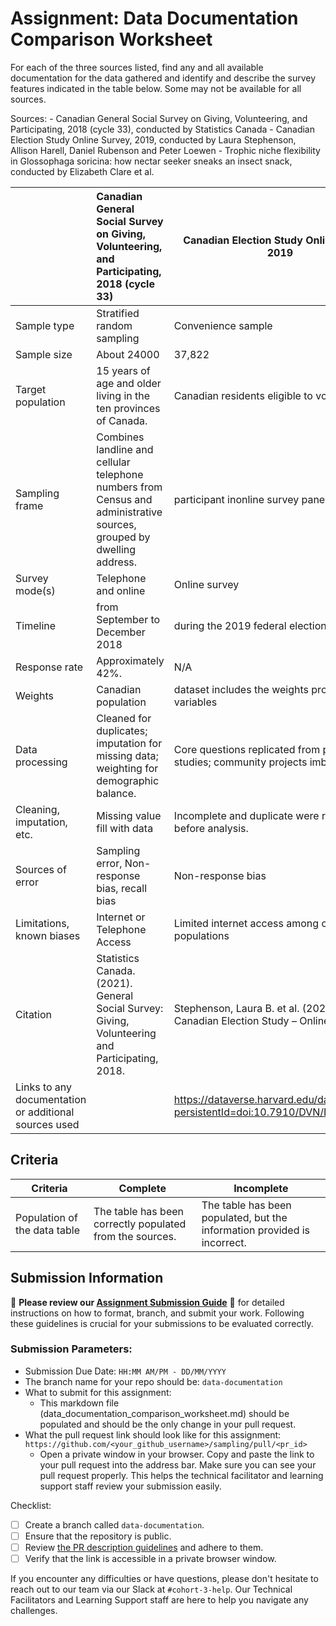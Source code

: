 # Assignment: Data Documentation Comparison Worksheet

For each of the three sources listed, find any and all available documentation for the data gathered and identify and describe the survey features indicated in the table below. Some may not be available for all sources.

Sources: - Canadian General Social Survey on Giving, Volunteering, and Participating, 2018 (cycle 33), conducted by Statistics Canada - Canadian Election Study Online Survey, 2019, conducted by Laura Stephenson, Allison Harell, Daniel Rubenson and Peter Loewen - Trophic niche flexibility in Glossophaga soricina: how nectar seeker sneaks an insect snack, conducted by Elizabeth Clare et al.

|                                                       | Canadian General Social Survey on Giving, Volunteering, and Participating, 2018 (cycle 33) | Canadian Election Study Online Survey, 2019 | Trophic niche flexibility in Glossophaga soricina: how nectar seeker sneaks an insect snack |
|----------------|:--------------------|----------------|---------------------|
| Sample type                                           |       Stratified random sampling                                                                                      |   Convenience sample	                                         |  Observational study |
| Sample size                                           |      About 24000                                                                                      |37,822                                             |     10 bats                                                                                        |
| Target population                                     |      15 years of age and older living in the ten provinces of Canada.                                                                                      |   Canadian residents eligible to vote                                          | Glossophaga soricina (nectarivorous bats) in Costa Rica                                                                                            |
| Sampling frame                                        |      Combines landline and cellular telephone numbers from Census and administrative sources, grouped by dwelling address.                                                                                      | participant inonline survey panel                                             |   Bats in Costa Rica colony in lab                                                                                          |
| Survey mode(s)                                        |      Telephone and online                                                                                       |  Online survey                                           | Field observation and DNA analysis                                                                                            |
| Timeline                                              |      from September to December 2018                                                                                       |  during the 2019 federal election campaign                                           |Observation is about 10 days                                                                                             |
| Response rate                                         |      Approximately 42%.	                                                                                      | N/A                                            |N/A                                                                                             |
| Weights                                               |      Canadian population                                                                                      | dataset includes the weights produced as 4 variables                                            |  N/A                                                                                           |
| Data processing                                       |      Cleaned for duplicates; imputation for missing data; weighting for demographic balance.	                                                                                      | Core questions replicated from previous CES studies; community projects imbedded.	                                            | Real-Time Data Collection / Behavioral Scoring /Validation of Learning/ Data Cleaning                                                                                            |
| Cleaning, imputation, etc.                            |      Missing value fill with data                                                                                      |   Incomplete and duplicate were removed before analysis.                                          |inactive during the maximum allowed time of 30 minutes                                                                                             |
| Sources of error                                      |      Sampling error, Non-response bias, recall bias                                                                                      | Non-response bias                                            |  Small sample size                                                                                           |
| Limitations, known biases                             |      Internet or Telephone Access                                                                                      | Limited internet access among certain populations                                            | Small sample size , laboratory issue , Specific Region                                                                                            |
| Citation                                              |      Statistics Canada. (2021). General Social Survey: Giving, Volunteering and Participating, 2018.	                                                                                      |  Stephenson, Laura B. et al. (2020). 2019 Canadian Election Study – Online Survey.	                                           | Clare, E.L., et al. (2013). Trophic niche flexibility in Glossophaga soricina: How a nectar seeker sneaks an insect snack.                                                                                            |
| Links to any documentation or additional sources used |                                                                                            |   https://dataverse.harvard.edu/dataset.xhtml?persistentId=doi:10.7910/DVN/DUS88V                                          |  https://www.researchgate.net/publication/240024344_Trophic_niche_flexibility_in_Glossophaga_soricina_How_a_nectar_seeker_sneaks_an_insect_snack                                                                                           |

## Criteria

|Criteria|Complete|Incomplete|
|--------|----|----|
|Population of the data table|The table has been correctly populated from the sources.|The table has been populated, but the information provided is incorrect.|

## Submission Information

🚨 **Please review our [Assignment Submission Guide](https://github.com/UofT-DSI/onboarding/blob/main/onboarding_documents/submissions.md)** 🚨 for detailed instructions on how to format, branch, and submit your work. Following these guidelines is crucial for your submissions to be evaluated correctly.

### Submission Parameters:
* Submission Due Date: `HH:MM AM/PM - DD/MM/YYYY`
* The branch name for your repo should be: `data-documentation`
* What to submit for this assignment:
     * This markdown file (data_documentation_comparison_worksheet.md) should be populated and should be the only change in your pull request.
* What the pull request link should look like for this assignment: `https://github.com/<your_github_username>/sampling/pull/<pr_id>`
     * Open a private window in your browser. Copy and paste the link to your pull request into the address bar. Make sure you can see your pull request properly. This helps the technical facilitator and learning support staff review your submission easily.

Checklist:
- [ ] Create a branch called `data-documentation`.
- [ ] Ensure that the repository is public.
- [ ] Review [the PR description guidelines](https://github.com/UofT-DSI/onboarding/blob/main/onboarding_documents/submissions.md#guidelines-for-pull-request-descriptions) and adhere to them.
- [ ] Verify that the link is accessible in a private browser window.

If you encounter any difficulties or have questions, please don't hesitate to reach out to our team via our Slack at `#cohort-3-help`. Our Technical Facilitators and Learning Support staff are here to help you navigate any challenges.

